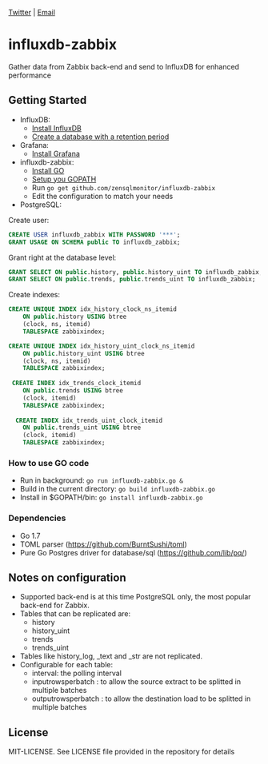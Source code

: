 [Twitter](https://twitter.com/zensqlmonitor) |
[Email](mailto:sqlzen@hotmail.com)

# influxdb-zabbix
Gather data from Zabbix back-end and send to InfluxDB for enhanced performance

## Getting Started

- InfluxDB: 
	- [Install InfluxDB](https://docs.influxdata.com/influxdb/v1.1/introduction/installation/)
	- [Create a database with a retention period ](https://docs.influxdata.com/influxdb/v1.1/introduction/getting_started/) <br />
- Grafana:
	- [Install Grafana](http://docs.grafana.org/installation/)
- influxdb-zabbix:
	- [Install GO](https://golang.org/doc/install)
	- [Setup you GOPATH](https://golang.org/doc/code.html#GOPATH)
	- Run ``` go get github.com/zensqlmonitor/influxdb-zabbix ```
	- Edit the configuration to match your needs  <br />	
- PostgreSQL:

Create user:
```SQL 
CREATE USER influxdb_zabbix WITH PASSWORD '***';
GRANT USAGE ON SCHEMA public TO influxdb_zabbix;
```
Grant right at the database level:
```SQL 
GRANT SELECT ON public.history, public.history_uint TO influxdb_zabbix;
GRANT SELECT ON public.trends, public.trends_uint TO influxdb_zabbix;
```

Create indexes:
```SQL 
CREATE UNIQUE INDEX idx_history_clock_ns_itemid
    ON public.history USING btree
    (clock, ns, itemid)
    TABLESPACE zabbixindex;

CREATE UNIQUE INDEX idx_history_uint_clock_ns_itemid
    ON public.history_uint USING btree
    (clock, ns, itemid)
    TABLESPACE zabbixindex;
 
 CREATE INDEX idx_trends_clock_itemid
    ON public.trends USING btree
    (clock, itemid)
    TABLESPACE zabbixindex;
    
  CREATE INDEX idx_trends_uint_clock_itemid
    ON public.trends_uint USING btree
    (clock, itemid)
    TABLESPACE zabbixindex;
```


### How to use GO code

- Run in background: ``` go run influxdb-zabbix.go & ```
- Build in the current directory: ``` go build influxdb-zabbix.go ```
- Install in $GOPATH/bin: ``` go install influxdb-zabbix.go ```

### Dependencies
- Go 1.7
- TOML parser (https://github.com/BurntSushi/toml)
- Pure Go Postgres driver for database/sql (https://github.com/lib/pq/)

## Notes on configuration

- Supported back-end is at this time PostgreSQL only, the most popular back-end for Zabbix. 
- Tables that can be replicated are:
  - history
  - history_uint
  - trends
  - trends_uint
- Tables like history_log, _text and _str are not replicated.
- Configurable for each table:
  - interval: the polling interval
  - inputrowsperbatch : to allow the source extract to be splitted in multiple batches
  - outputrowsperbatch : to allow the destination load to be splitted in multiple batches
  
## License

MIT-LICENSE. See LICENSE file provided in the repository for details
